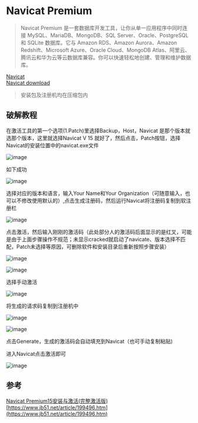 # Navicat Premium

> Navicat Premium 是一套数据库开发工具，让你从单一应用程序中同时连接 MySQL、MariaDB、MongoDB、SQL Server、Oracle、PostgreSQL 和 SQLite 数据库。它与 Amazon RDS、Amazon Aurora、Amazon Redshift、Microsoft Azure、Oracle Cloud、MongoDB Atlas、阿里云、腾讯云和华为云等云数据库兼容。你可以快速轻松地创建、管理和维护数据库。

[Navicat](https://www.navicat.com.cn/products/navicat-premium/)  
[Navicat download](https://www.navicat.com.cn/download/navicat-premium)

> 安装包及注册机均在压缩包内

## 破解教程

在激活工具的第一个选项(1.Patch)里选择Backup，Host，Navicat 是那个版本就选那个版本，这里就选择Navicat V 15 就好了，然后点击，Patch按钮，选择Navicat的安装位置中的navicat.exe文件

![image](./images/image1.jpg)

如下成功

![image](./images/image2.png)

选择对应的版本和语言，输入Your Name和Your Organization（可随意输入，也可以不修改使用默认的）,点击生成注册码，然后运行Navicat将注册码复制到软注册栏

![image](./images/image3.jpg)

点击激活，然后输入刚刚的激活码（此处部分人的激活码后面显示的是红叉，可能是由于上面步骤操作不规范；未显示cracked就启动了navicate、版本选择不匹配，Patch未选择等原因，可删除软件和安装目录后重新按照步骤安装）

![image](./images/image4.jpg)

![image](./images/image5.jpg)

选择手动激活

![image](./images/image6.jpg)

将生成的请求码复制到注册机中

![image](./images/image7.jpg)

![image](./images/image8.jpg)

点击Generate，生成的激活码会自动填充到Navicat（也可手动复制粘贴)

进入Navicat点击激活即可

![image](./images/image9.jpg)

## 参考

[Navicat Premium15安装与激活(完整激活版)](https://www.cnblogs.com/sq1995liu/p/12671331.html)
[https://www.jb51.net/article/199496.htm](https://www.jb51.net/article/199496.htm)
